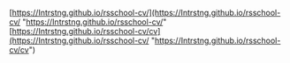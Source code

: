 [https://Intrstng.github.io/rsschool-cv/](https://Intrstng.github.io/rsschool-cv/ "https://Intrstng.github.io/rsschool-cv/"  [https://Intrstng.github.io/rsschool-cv/cv](https://Intrstng.github.io/rsschool-cv/ "https://Intrstng.github.io/rsschool-cv/cv")
